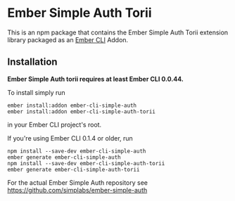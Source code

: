 #  Ember Simple Auth Torii

This is an npm package that contains the Ember Simple Auth Torii extension
library packaged as an [Ember CLI](https://github.com/stefanpenner/ember-cli)
Addon.

## Installation

**Ember Simple Auth torii requires at least Ember CLI 0.0.44.**

To install simply run

```
ember install:addon ember-cli-simple-auth
ember install:addon ember-cli-simple-auth-torii
```

in your Ember CLI project's root.

If you're using Ember CLI 0.1.4 or older, run

```
npm install --save-dev ember-cli-simple-auth
ember generate ember-cli-simple-auth
npm install --save-dev ember-cli-simple-auth-torii
ember generate ember-cli-simple-auth-torii
```

For the actual Ember Simple Auth repository see
https://github.com/simplabs/ember-simple-auth
